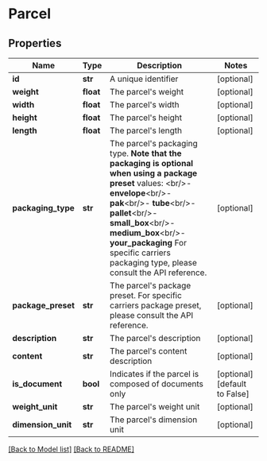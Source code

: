 # Parcel

## Properties
Name | Type | Description | Notes
------------ | ------------- | ------------- | -------------
**id** | **str** | A unique identifier | [optional] 
**weight** | **float** | The parcel&#39;s weight | [optional] 
**width** | **float** | The parcel&#39;s width | [optional] 
**height** | **float** | The parcel&#39;s height | [optional] 
**length** | **float** | The parcel&#39;s length | [optional] 
**packaging_type** | **str** |  The parcel&#39;s packaging type.  **Note that the packaging is optional when using a package preset**  values: &lt;br/&gt;- **envelope**&lt;br/&gt;- **pak**&lt;br/&gt;- **tube**&lt;br/&gt;- **pallet**&lt;br/&gt;- **small_box**&lt;br/&gt;- **medium_box**&lt;br/&gt;- **your_packaging**  For specific carriers packaging type, please consult the API reference.  | [optional] 
**package_preset** | **str** |  The parcel&#39;s package preset.  For specific carriers package preset, please consult the API reference.  | [optional] 
**description** | **str** | The parcel&#39;s description | [optional] 
**content** | **str** | The parcel&#39;s content description | [optional] 
**is_document** | **bool** | Indicates if the parcel is composed of documents only | [optional] [default to False]
**weight_unit** | **str** | The parcel&#39;s weight unit | [optional] 
**dimension_unit** | **str** | The parcel&#39;s dimension unit | [optional] 

[[Back to Model list]](../README.md#documentation-for-models) [[Back to README]](../README.md)


